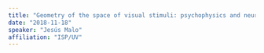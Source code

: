 ```yaml
---
title: "Geometry of the space of visual stimuli: psychophysics and neural models"
date: "2018-11-18"
speaker: "Jesús Malo"
affiliation: "ISP/UV"
---
```


